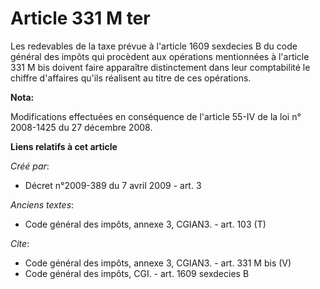 # Article 331 M ter

Les redevables de la taxe prévue à l'article 1609 sexdecies B du code général des impôts qui procèdent aux opérations
mentionnées à l'article 331 M bis doivent faire apparaître distinctement dans leur comptabilité le chiffre d'affaires qu'ils
réalisent au titre de ces opérations.

**Nota:**

Modifications effectuées en conséquence de l'article 55-IV de la loi n° 2008-1425 du 27 décembre 2008.

**Liens relatifs à cet article**

_Créé par_:

  - Décret n°2009-389 du 7 avril 2009 - art. 3

_Anciens textes_:

  - Code général des impôts, annexe 3, CGIAN3. - art. 103 (T)

_Cite_:

  - Code général des impôts, annexe 3, CGIAN3. - art. 331 M bis (V)
  - Code général des impôts, CGI. - art. 1609 sexdecies B
